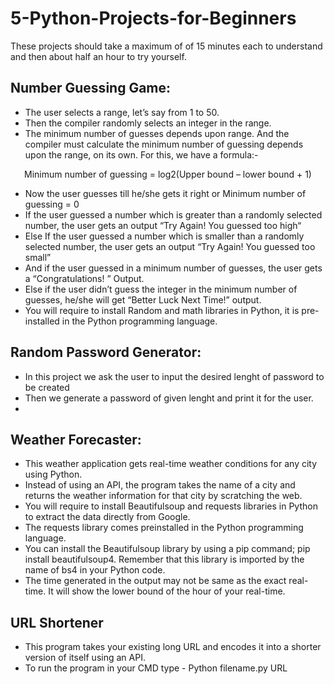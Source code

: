 # 5-Python-Projects-for-Beginners
These projects should take a maximum of of 15 minutes each to understand and then about half an hour to try yourself.


## Number Guessing Game:
- The user selects a range, let’s say from 1 to 50.
- Then the compiler randomly selects  an integer in the range.
- The minimum number of guesses depends upon range. And the compiler must calculate the minimum number of guessing depends upon the range, on its own. For this, we have a formula:-
<p align=center> Minimum number of guessing = log2(Upper bound – lower bound + 1) </p>

- Now the user guesses till he/she gets it right or Minimum number of guessing = 0
- If the user guessed a number which is greater than a randomly selected number, the user gets an output “Try Again! You guessed too high“
- Else If the user guessed a number which is smaller than a randomly selected number, the user gets an output “Try Again! You guessed too small”
- And if the user guessed in a minimum number of guesses, the user gets a “Congratulations! ” Output.
- Else if the user didn’t guess the integer in the minimum number of guesses, he/she will get “Better Luck Next Time!” output.
- You will require to install Random and math libraries in Python, it is pre-installed in the Python programming language.

## Random Password Generator:
- In this project we ask the user to input the desired lenght of password to be created
- Then we generate a password of given lenght and print it for the user.
- 
## Weather Forecaster:
- This weather application gets real-time weather conditions for any city using Python. 
- Instead of using an API, the program takes the name of a city and returns the weather information for that city by scratching the web.
- You will require to install Beautifulsoup and requests libraries in Python to extract the data directly from Google.
- The requests library comes preinstalled in the Python programming language.
- You can install the Beautifulsoup library by using a pip command; pip install beautifulsoup4. Remember that this library is imported by the name of bs4 in your Python code.
- The time generated in the output may not be same as the exact real-time. It will show the lower bound of the hour of your real-time.

## URL Shortener
- This program takes your existing long URL and encodes it into a shorter version of itself using an API.
- To run the program in your CMD type - Python filename.py URL

